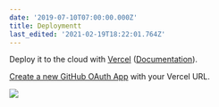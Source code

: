 ```yaml
---
date: '2019-07-10T07:00:00.000Z'
title: Deploymentt
last_edited: '2021-02-19T18:22:01.764Z'
---
```

Deploy it to the cloud with [Vercel](https://vercel.com/import?filter=next.js&utm_source=github&utm_medium=readme&utm_campaign=next-example) ([Documentation](https://nextjs.org/docs/deployment)).

[Create a new GitHub OAuth App](https://tina.io/guides/nextjs/github/github-oauth-app) with your Vercel URL.

![](/images/vercel-deployment.png)

